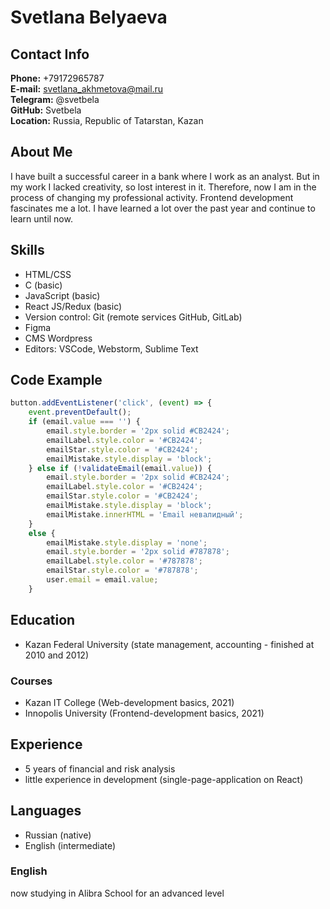# Svetlana Belyaeva
## Contact Info
**Phone:** +79172965787 <br>
**E-mail:** svetlana_akhmetova@mail.ru <br>
**Telegram:** @svetbela <br>
**GitHub:** Svetbela <br>
**Location:** Russia, Republic of Tatarstan, Kazan
## About Me
I have built a successful career in a bank where I work as an analyst. But in my work I lacked creativity, so lost interest in it. Therefore, now I am in the process of changing my professional activity. Frontend development fascinates me a lot. I have learned a lot over the past year and continue to learn until now.
## Skills
* HTML/CSS
* C (basic)
* JavaScript (basic)
* React JS/Redux (basic)
* Version control: Git (remote services GitHub, GitLab)
* Figma
* CMS Wordpress
* Editors: VSCode, Webstorm, Sublime Text
## Code Example
``` javascript
button.addEventListener('click', (event) => {
    event.preventDefault();
    if (email.value === '') {
        email.style.border = '2px solid #CB2424';
        emailLabel.style.color = '#CB2424';
        emailStar.style.color = '#CB2424';
        emailMistake.style.display = 'block';
    } else if (!validateEmail(email.value)) {
        email.style.border = '2px solid #CB2424';
        emailLabel.style.color = '#CB2424';
        emailStar.style.color = '#CB2424';
        emailMistake.style.display = 'block';
        emailMistake.innerHTML = 'Email невалидный';
    }
    else {
        emailMistake.style.display = 'none';
        email.style.border = '2px solid #787878';
        emailLabel.style.color = '#787878';
        emailStar.style.color = '#787878';
        user.email = email.value;
    }
``` 
## Education
* Kazan Federal University (state management, accounting - finished at 2010 and 2012)
### Courses ###
* Kazan IT College (Web-development basics, 2021)
* Innopolis University (Frontend-development basics, 2021)
## Experience
* 5 years of financial and risk analysis
* little experience in development (single-page-application on React) 
## Languages
* Russian (native)
* English (intermediate)
### English ###
now studying in Alibra School for an advanced level